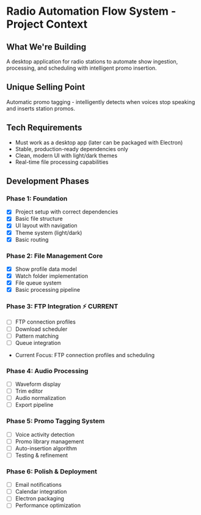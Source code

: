 # Radio Automation Flow System - Project Context

## What We're Building
A desktop application for radio stations to automate show ingestion, processing, and scheduling with intelligent promo insertion.

## Unique Selling Point
Automatic promo tagging - intelligently detects when voices stop speaking and inserts station promos.

## Tech Requirements
- Must work as a desktop app (later can be packaged with Electron)
- Stable, production-ready dependencies only
- Clean, modern UI with light/dark themes
- Real-time file processing capabilities

## Development Phases

### Phase 1: Foundation
- [x] Project setup with correct dependencies
- [x] Basic file structure
- [x] UI layout with navigation
- [x] Theme system (light/dark)
- [x] Basic routing

### Phase 2: File Management Core
- [x] Show profile data model
- [x] Watch folder implementation
- [x] File queue system  
- [x] Basic processing pipeline

### Phase 3: FTP Integration ⚡ CURRENT
- [ ] FTP connection profiles
- [ ] Download scheduler
- [ ] Pattern matching
- [ ] Queue integration

- Current Focus: FTP connection profiles and scheduling

### Phase 4: Audio Processing
- [ ] Waveform display
- [ ] Trim editor
- [ ] Audio normalization
- [ ] Export pipeline

### Phase 5: Promo Tagging System
- [ ] Voice activity detection
- [ ] Promo library management
- [ ] Auto-insertion algorithm
- [ ] Testing & refinement

### Phase 6: Polish & Deployment
- [ ] Email notifications
- [ ] Calendar integration
- [ ] Electron packaging
- [ ] Performance optimization